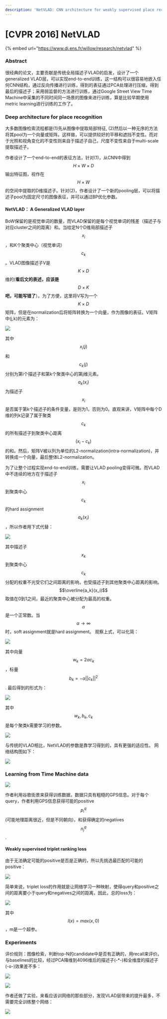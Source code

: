 ```yaml
---
description: 'NetVLAD: CNN architecture for weakly supervised place recognition'
---
```


# \[CVPR 2016] NetVLAD

{% embed url="https://www.di.ens.fr/willow/research/netvlad" %}

### Abstract

很经典的论文，主要贡献是传统全局描述子VLAD的启发，设计了一个generalized VLAD层，可以实现end-to-end训练，这一结构可以很容易地嵌入任何CNN结构，通过反向传播进行训练，得到的表征通过PCA处理进行压缩，得到最后的描述子；采用弱监督的方法进行训练，通过Google Street View Time Machine中采集的不同时间同一场景的图像来进行训练，算是比较早期使用metric learning进行训练的工作了。

### Deep architecture for place recognition

大多数图像检索流程都是(1)先从图像中提取局部特征, (2)然后以一种无序的方法将其pool为一个向量或矩阵。这样做，可以提供较好的平移和遮挡不变性。而对于光照和视角变化的不变性则来自于描述子自己，尺度不变性来自于multi-scale提取描述子。&#x20;

作者设计了一个end-to-end的表征方法，针对(1)，从CNN中得到$$H \times W \times D$$输出特征图，视作在$$H \times W$$的空间中提取的D维描述子。针对(2)，作者设计了一个新的pooling层，可以将描述子pool为固定尺寸的图像表征，并可以通过BP优化参数。

#### NetVLAD： A Generalized VLAD layer

BoW保留的是视觉单词的数量，而VLAD保留的是每个视觉单词的残差（描述子与对应cluster之间的距离）和。当给定N个D维局部描述子$$x_i$$，和K个聚类中心（视觉单词）$$c_k$$。VLAD图像描述子V是$$K \times D$$维的(**看后文的表述，应该是**$$D \times K$$**吧，可能写错了**）。为了方便，这里将V写为一个$$K \times D$$矩阵，但是在normalization后将矩阵转换为一个向量，作为图像的表征。V矩阵中(j,k)的元素为：&#x20;

![](<../../.gitbook/assets/image (1045).png>)

其中$$x_i(j)$$和$$c_k(j)$$分别为第i个描述子和第k个聚类中心的第j维元素。$$a_k(x_i)$$为描述子$$x_i$$是否属于第k个描述子的条件变量，是则为1，否则为0。直观来讲，V矩阵中每个D维的列k记录了属于聚类$$c_k$$的所有描述子到聚类中心距离$$(x_i-c_k)$$的和。然后，矩阵V被以列为单位的L2-normalization(intra-normalization)，并转换成一个向量，最后整体L2-normalization。&#x20;

为了让整个过程实现end-to-end训练，需要让VLAD pooling变得可微。而VLAD中不连续的地方在于描述子$$x_i$$到聚类中心$$c_k$$的hard assignment $$a_k(x_i)$$，所以作者用下式代替：&#x20;

![](<../../.gitbook/assets/image (8).png>)

其中描述子$$x_k$$到聚类中心$$c_k$$分配的权重不光受它们之间距离的影响，也受描述子到其他聚类中心距离的影响。$$\overline{a_k}(x_i)$$取值在0到1之间，最近的聚类中心被分配为最高的权重。$$\alpha$$是一个正常数。当$$\alpha \rightarrow \infty$$时，soft assignment就是hard assignment。 观察上式，可以化简：&#x20;

![](<../../.gitbook/assets/image (36).png>)

其中向量$$w_k=2\alpha c_k$$，标量$$b_k=-\alpha {||c_k||}^{2}$$. 最后得到的形式为：&#x20;

![](<../../.gitbook/assets/image (338).png>)

其中$$w_k, b_k, c_k$$是每个聚类k需要学习的参数。&#x20;

![](<../../.gitbook/assets/image (378).png>)

与传统的VLAD相比，NetVLAD的参数是靠学习得到的，具有更强的适应性。 网络结构图如下：&#x20;

![](<../../.gitbook/assets/image (306).png>)

### Learning from Time Machine data

![](<../../.gitbook/assets/image (815).png>)

作者利用谷歌街景来获得训练数据，数据只具有粗糙的GPS信息。对于每个query，作者利用GPS信息获得可能的positive $$p^{q}_{i}$$ (可能地理距离很近，但是不同朝向)，和获得确定的negatives $$n^{q}_{j}$$.

#### Weakly supervised triplet ranking loss

由于无法确定可能的positive是否是正确的，所以先挑选最匹配的可能的positive：&#x20;

![](<../../.gitbook/assets/image (872).png>)

简单来说，triplet loss的作用就是让网络学习一种映射，使得query和positive之间的距离要小于query和negatives之间的距离，因此，总的loss为：&#x20;

![](<../../.gitbook/assets/image (480).png>)

其中$$l(x)=max(x,0)$$，m是一个超参。

### Experiments

评价规则：图像检索，判断top-N的candidate中是否有正确的，用recall来评价。与baselines的比较，经过PCA降维到4096维后的描述子(-\*-)和全维度的描述子(-o-)效果差不多：&#x20;

![](<../../.gitbook/assets/image (809).png>)

![](<../../.gitbook/assets/image (688).png>)

作者还做了实验，来看应该训网络的那些部分，发现VLAD层带来的提升最多，不需要完全训练整个网络：&#x20;

![](<../../.gitbook/assets/image (690).png>)
